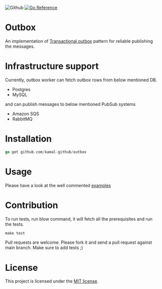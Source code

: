 ![Github](https://github.com/kamal-github/outbox/workflows/Go/badge.svg)
[![Go Reference](https://pkg.go.dev/badge/github.com/kamal-github/outbox.svg)](https://pkg.go.dev/github.com/kamal-github/outbox)

Outbox
===

An implementation of [Transactional outbox](https://microservices.io/patterns/data/transactional-outbox.html) pattern for reliable publishing the messages.

Infrastructure support
===

Currently, outbox worker can fetch outbox rows from below mentioned DB.
* Postgres
* MySQL

and can publish messages to below mentioned PubSub systems
* Amazon SQS
* RabbitMQ

Installation
===

```go
go get github.com/kamal-github/outbox
```

Usage
===
Please have a look at the well commented [examples](https://github.com/kamal-github/outbox/blob/main/worker_test.go)

Contribution
===

To run tests, run blow command, it will fetch all the prerequisites and run the tests.
```makefile
make test
```

Pull requests are welcome. Please fork it and send a pull request against main branch. Make sure to add tests ;)


# License
This project is licensed under the [MIT license](LICENSE).
